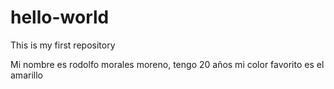 # hello-world
This is my first repository

Mi nombre es rodolfo morales moreno, tengo 20 años mi color favorito es el amarillo
